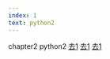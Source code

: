 ```yaml
---
index: 1
text: python2
---
```


chapter2 python2
[去1](./chapter1.md "go")
[去1](./chapter1.md)
[去1]()
